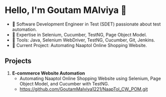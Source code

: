 # Hello, I'm Goutam MAlviya 👋
- 🌱 Software Development Engineer in Test (SDET) passionate about test automation.
- 🚀 Expertise in Selenium, Cucumber, TestNG, Page Object Model.
- 🔧 Tools: Java, Selenium WebDriver, TestNG, Cucumber, Git, Jenkins.
- 💼 Current Project: Automating Naaptol Online Shopping Website.

## Projects
1. **E-commerce Website Automation**  
   - Automating Naaptol Online Shopping Website using Selenium, Page Object Model, and Cucumber with TestNG.  
   - https://github.com/GoutamMalviya1221/NaapTol_CW_POM.git


